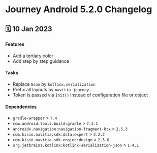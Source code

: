 # Journey Android 5.2.0 Changelog

<h2>🗓 10 Jan 2023</h2>

#### Features
- Add a tertiary color 
- Add step by step guidance

#### Tasks
- Replace `Gson` by `kotlinx.serialization`
- Prefix all layouts by `navitia_journey_`
- Token is passed via `init()` instead of configuration file or object

#### Dependencies
- `gradle-wrapper` > `7.4`
- `com.android.tools.build:gradle` > `7.3.1`
- `androidx.navigation:navigation-fragment-ktx` > `2.5.3`
- `com.kisio.navitia.sdk.data:expert` > `3.2.2`
- `com.kisio.navitia.sdk.engine:design` > `2.5.0`
- `org.jetbrains.kotlinx:kotlinx-serialization-json` > `1.4.1`
